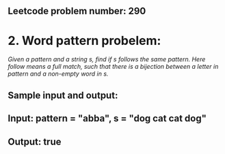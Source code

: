 ## Leetcode problem number: 290

# 2. Word pattern probelem:

_Given a pattern and a string s, find if s follows the same pattern. Here follow means a full match, such that there is a bijection between a letter in pattern and a non-empty word in s._

## Sample input and output: 
##  Input: pattern = "abba", s = "dog cat cat dog"
##  Output: true


